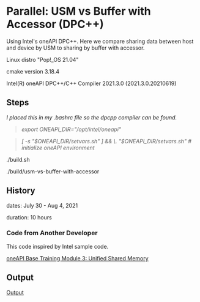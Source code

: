 # Parallel: USM vs Buffer with Accessor (DPC++)

Using Intel's oneAPI DPC++.  Here we compare sharing data between host and device by USM to sharing by buffer with accessor.

Linux distro "Pop!_OS 21.04"

cmake version 3.18.4

Intel(R) oneAPI DPC++/C++ Compiler 2021.3.0 (2021.3.0.20210619)

## Steps

*I placed this in my .bashrc file so the dpcpp compiler can be found.*

> *export ONEAPI_DIR="/opt/intel/oneapi"*

> *[ -s "$ONEAPI_DIR/setvars.sh" ] && \. "$ONEAPI_DIR/setvars.sh"  # initialize oneAPI environment*

./build.sh

./build/usm-vs-buffer-with-accessor

## History

dates: July 30 - Aug 4, 2021

duration: 10 hours

### Code from Another Developer

This code inspired by Intel sample code.

[oneAPI Base Training Module 3: Unified Shared Memory](https://devcloud.intel.com/oneapi/get_started/baseTrainingModules/)

## Output

[Output](https://github.com/TallDave67/parallel-usm-vs-bufffer-with-accessor/blob/main/output.txt)
